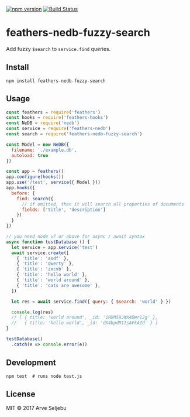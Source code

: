[![npm version](https://badge.fury.io/js/feathers-nedb-fuzzy-search.svg)](https://badge.fury.io/js/feathers-nedb-fuzzy-search) [![Build Status](https://travis-ci.org/arve0/feathers-nedb-fuzzy-search.svg?branch=master)](https://travis-ci.org/arve0/feathers-nedb-fuzzy-search)

# feathers-nedb-fuzzy-search
Add fuzzy `$search` to `service.find` queries.

## Install
```
npm install feathers-nedb-fuzzy-search
```

## Usage

```js
const feathers = require('feathers')
const hooks = require('feathers-hooks')
const NeDB = require('nedb')
const service = require('feathers-nedb')
const search = require('feathers-nedb-fuzzy-search')

const Model = new NeDB({
  filename: './example.db',
  autoload: true
})

const app = feathers()
app.configure(hooks())
app.use('/test', service({ Model }))
app.hooks({
  before: {
    find: search({
      // if omitted, then it will search all properties of documents
      fields: ['title', 'description']
    })
  }
})

// you need node v7 or above for async / await syntax
async function testDatabase () {
  let service = app.service('test')
  await service.create([
    { 'title': 'asdf' },
    { 'title': 'qwerty' },
    { 'title': 'zxcvb' },
    { 'title': 'hello world' },
    { 'title': 'world around' },
    { 'title': 'cats are awesome' },
  ])

  let res = await service.find({ query: { $search: 'world' } })

  console.log(res)
  // [ { title: 'world around', _id: '1RDM5BJWX4DWr1Jg' },
  //   { title: 'hello world', _id: 'dX4bpdM1IsAFkAZd' } ]
}

testDatabase()
  .catch(e => console.error(e))
```

## Development
```
npm test  # runs node test.js
```

## License
MIT © 2017 Arve Seljebu
